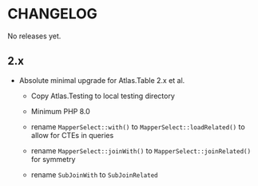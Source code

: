 # CHANGELOG

No releases yet.

## 2.x

- Absolute minimal upgrade for Atlas.Table 2.x et al.

    - Copy Atlas.Testing to local testing directory

    - Minimum PHP 8.0

    - rename `MapperSelect::with()` to `MapperSelect::loadRelated()` to allow for CTEs in queries

    - rename `MapperSelect::joinWith()` to `MapperSelect::joinRelated()` for symmetry

    - rename `SubJoinWith` to `SubJoinRelated`

